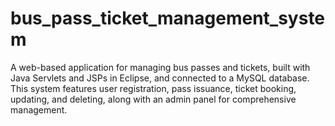 # bus_pass_ticket_management_system
A web-based application for managing bus passes and tickets, built with Java Servlets and JSPs in Eclipse, and connected to a MySQL database. This system features user registration, pass issuance, ticket booking, updating, and deleting, along with an admin panel for comprehensive management.
